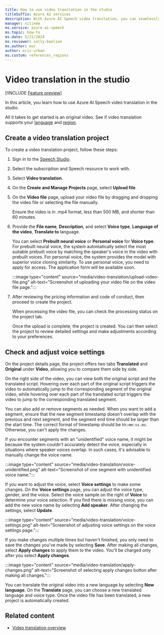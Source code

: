 ```yaml
---
title: How to use video translation in the studio
titleSuffix: Azure AI services
description: With Azure AI Speech video translation, you can seamlessly translate and generate videos in multiple languages automatically. 
manager: nitinme
ms.service: azure-ai-speech
ms.topic: how-to
ms.date: 5/21/2024
ms.reviewer: sally-baolian
ms.author: eur
author: eric-urban
ms.custom: references_regions
---
```


# Video translation in the studio

[!INCLUDE [Feature preview](../includes/preview-feature.md)]

In this article, you learn how to use Azure AI Speech video translation in the studio.

All it takes to get started is an original video. See if video translation supports your [language](language-support.md?tabs=speech-translation#video-translation) and [region](video-translation-overview.md#supported-regions-and-languages).

## Create a video translation project

To create a video translation project, follow these steps:

1. Sign in to the [Speech Studio](https://aka.ms/speechstudio).
   
1. Select the subscription and Speech resource to work with. 

1. Select **Video translation**.

1. On the **Create and Manage Projects** page, select **Upload file**.

1. On the **Video file** page, upload your video file by dragging and dropping the video file or selecting the file manually.

   Ensure the video is in .mp4 format, less than 500 MB, and shorter than 60 minutes. 

1. Provide the **File name**, **Description**, and select **Voice type**, **Language of the video**, **Translate to** language. 

   You can select **Prebuilt neural voice** or **Personal voice** for **Voice type**. For prebuilt neural voice, the system automatically select the most suitable prebuilt voice by matching the speaker's voice in the video with prebuilt voices. For personal voice, the system provides the model with superior voice cloning similarity. To use personal voice, you need to apply for access. The application form will be available soon.

   :::image type="content" source="media/video-translation/upload-video-file.png" alt-text="Screenshot of uploading your video file on the video file page.":::

1. After reviewing the pricing information and code of conduct, then proceed to create the project.

   When processing the video file, you can check the processing status on the project tab.

   Once the upload is complete, the project is created. You can then select the project to review detailed settings and make adjustments according to your preferences.

## Check and adjust voice settings

On the project details page, the project offers two tabs **Translated** and **Original** under **Video**, allowing you to compare them side by side.    

On the right side of the video, you can view both the original script and the translated script. Hovering over each part of the original script triggers the video to automatically jump to the corresponding segment of the original video, while hovering over each part of the translated script triggers the video to jump to the corresponding translated segment.

You can also add or remove segments as needed. When you want to add a segment, ensure that the new segment timestamp doesn't overlap with the previous and next segment, and the segment end time should be larger than the start time. The correct format of timestamp should be `hh:mm:ss.ms`. Otherwise, you can't apply the changes.

If you encounter segments with an "unidentified" voice name, it might be because the system couldn't accurately detect the voice, especially in situations where speaker voices overlap. In such cases, it's advisable to manually change the voice name.  

:::image type="content" source="media/video-translation/voice-unidentified.png" alt-text="Screenshot of one segment with unidentified voice name.":::

If you want to adjust the voice, select **Voice settings** to make some changes. On the **Voice settings** page, you can adjust the voice type, gender, and the voice. Select the voice sample on the right of **Voice** to determine your voice selection. If you find there is missing voice, you can add the new voice name by selecting **Add speaker**. After changing the settings, select **Update**. 

 :::image type="content" source="media/video-translation/voice-settings.png" alt-text="Screenshot of adjusting voice settings on the voice settings page.":::

If you make changes multiple times but haven't finished, you only need to save the changes you've made by selecting **Save**. After making all changes, select **Apply changes** to apply them to the video. You'll be charged only after you select **Apply changes**.

 :::image type="content" source="media/video-translation/apply-changes.png" alt-text="Screenshot of selecting apply changes button after making all changes.":::

You can translate the original video into a new language by selecting **New language**. On the **Translate** page, you can choose a new translated language and voice type. Once the video file has been translated, a new project is automatically created. 

## Related content

- [Video translation overview](video-translation-overview.md)
